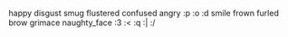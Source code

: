 happy
disgust
smug
flustered
confused
angry
:p
:o
:d
smile
frown
furled brow
grimace
naughty_face
:3
:<
:q
:|
:/
